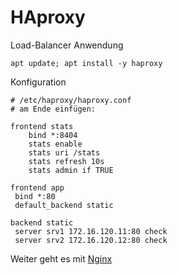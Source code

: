 # HAproxy

Load-Balancer Anwendung

    apt update; apt install -y haproxy

Konfiguration

    # /etc/haproxy/haproxy.conf
    # am Ende einfügen:

    frontend stats
        bind *:8404
        stats enable
        stats uri /stats
        stats refresh 10s
        stats admin if TRUE
    
    frontend app
     bind *:80
     default_backend static

    backend static
     server srv1 172.16.120.11:80 check
     server srv2 172.16.120.12:80 check

Weiter geht es mit [Nginx](../04_Nginx)

